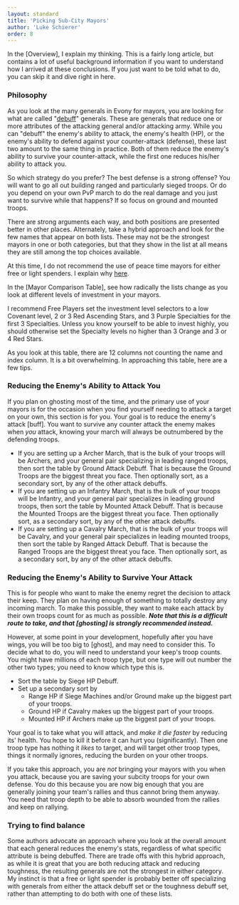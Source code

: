 ```yaml
---
layout: standard
title: 'Picking Sub-City Mayors'
author: 'Luke Schierer'
order: 8
---
```


<aside class="note">
In the [Overview], I explain my thinking. This is a fairly long article, but
contains a lot of useful background information if you want to understand how
I arrived at these conclusions. If you just want to be told what to do, you
can skip it and dive right in here.

[Overview]: ../overview/

</aside>



### Philosophy

As you look at the many generals in Evony for mayors, you are looking for what
are called "[debuff]" generals. These are generals that reduce one or more
attributes of the attacking general and/or attacking army. While you can
"debuff" the enemy's ability to attack, the enemy's health (HP), or the enemy's
ability to defend against your counter-attack (defense), these last two amount
to the same thing in practice. Both of them reduce the enemy's ability to
survive your counter-attack, while the first one reduces his/her ability to
attack you.

So which strategy do you prefer? The best defense is a strong offense? You
will want to go all out building ranged and particularly sieged troops. Or do
you depend on your own PvP march to do the real damage and you just want to
survive while that happens? If so focus on ground and mounted troops.

There are strong arguments each way, and both positions are presented better
in other places. Alternately, take a hybrid approach and look for the few
names that appear on both lists. These may not be the strongest mayors in one
or both categories, but that they show in the list at all means they are still
among the top choices available.

At this time, I do not recommend the use of peace time mayors for either free
or light spenders. I explain why [here][peace].

[peace]: ../peace_time_subcity_mayors/
[debuff]: ../../Reference/Glossary/#debuff

In the [Mayor Comparison Table], see how radically the lists change as you look at different levels of investment in your mayors.

I recommend Free Players set the investment level selectors to a low Covenant level, 2 or 3 Red Ascending Stars, and 3 Purple Specialties for the first 3 Specialties. Unless you know yourself to be able to invest highly, you should otherwise set the Specialty levels no higher than 3 Orange and 3 or 4 Red Stars.

As you look at this table, there are 12 columns not counting the name and index column.  It is a bit overwhelming.  In approaching this table, here are a few tips.

### Reducing the Enemy's Ability to Attack You

If you plan on ghosting most of the time, and the primary use of your mayors is for the occasion when you find yourself needing to attack a target on your own, this section is for you.  Your goal is to reduce the enemy's attack [buff].  You want to survive any counter attack the enemy makes when *you*
attack, knowing your march will always be outnumbered by the defending troops.

* If you are setting up a Archer March, that is the bulk of your troops will be Archers, and your general pair specializing in leading ranged troops,
  then sort the table by Ground Attack Debuff.  That is because the Ground Troops are the biggest threat you face.  Then optionally sort, as a secondary
  sort, by any of the other attack debuffs.
* If you are setting up an Infantry March, that is the bulk of your troops will be Infantry, and your general pair specializes in leading ground troops,
  then sort the table by Mounted Attack Debuff. That is because the Mounted Troops are the biggest threat you face.  Then optionally sort, as a secondary
  sort, by any of the other attack debuffs.
* If you are setting up a Cavalry March, that is the bulk of your troops will be Cavalry, and your general pair specializes in leading mounted troops,
  then sort the table by Ranged Attack Debuff. That is because the Ranged Troops are the biggest threat you face.  Then optionally sort, as a secondary
  sort, by any of the other attack debuffs.

### Reducing the Enemy's Ability to Survive Your Attack

This is for people who want to make the enemy regret the decision to attack
their keep. They plan on having enough of something to totally destroy any
incoming march. To make this possible, they want to make each attack by their
own troops count for as much as possible.  _**Note that this is a difficult route to take, and that [ghosting] is strongly recommended instead.**_

However, at some point in your development, hopefully after you have wings, you will be too big to [ghost], and may need to consider this.
To decide what to do, you will need to understand your keep's troop counts.  You might have millions of each troop type, but
one type will out number the other two types; you need to know which type this is.

* Sort the table by Siege HP Debuff.
* Set up a secondary sort by
  * Range HP if Siege Machines and/or Ground make up the biggest part of your troops.
  * Ground HP if Cavalry makes up the biggest part of your troops.
  * Mounted HP if Archers make up the biggest part of your troops.

Your goal is to take what you will attack, and *make it die faster* by reducing its' health.  You hope to kill it before it can hurt you (significantly).
Then one troop type has nothing it *likes* to target, and will target other troop types, things it normally ignores, reducing the burden on your other troops.

If you take this approach, you are *not* bringing your mayors with you when you attack, because you are saving your subcity troops for your own defense.
You do this because you are now big enough that you are generally joining your team's rallies and thus cannot bring them anyway. You need that troop depth to be able to absorb wounded from the rallies and keep on rallying.

### Trying to find balance

Some authors advocate an approach where you look at the overall amount that
each general reduces the enemy's stats, regardless of what specific attribute
is being debuffed. There are trade offs with this hybrid approach,
as while it is great that you are both reducing attack and reducing toughness,
the resulting generals are not the strongest in either category. My instinct
is that a free or light spender is probably better off specializing with
generals from either the attack debuff set or the toughness debuff set,
rather than attempting to do both with one of these lists.

